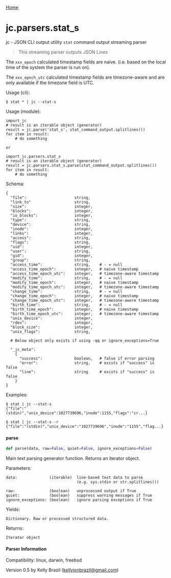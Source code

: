 [Home](https://kellyjonbrazil.github.io/jc/)
<a id="jc.parsers.stat_s"></a>

# jc.parsers.stat\_s

jc - JSON CLI output utility `stat` command output streaming parser

> This streaming parser outputs JSON Lines

The `xxx_epoch` calculated timestamp fields are naive. (i.e. based on the
local time of the system the parser is run on).

The `xxx_epoch_utc` calculated timestamp fields are timezone-aware and are
only available if the timezone field is UTC.

Usage (cli):

    $ stat * | jc --stat-s

Usage (module):

    import jc
    # result is an iterable object (generator)
    result = jc.parse('stat_s', stat_command_output.splitlines())
    for item in result:
        # do something

    or

    import jc.parsers.stat_s
    # result is an iterable object (generator)
    result = jc.parsers.stat_s.parse(stat_command_output.splitlines())
    for item in result:
        # do something

Schema:

    {
      "file":                     string,
      "link_to"                   string,
      "size":                     integer,
      "blocks":                   integer,
      "io_blocks":                integer,
      "type":                     string,
      "device":                   string,
      "inode":                    integer,
      "links":                    integer,
      "access":                   string,
      "flags":                    string,
      "uid":                      integer,
      "user":                     string,
      "gid":                      integer,
      "group":                    string,
      "access_time":              string,    # - = null
      "access_time_epoch":        integer,   # naive timestamp
      "access_time_epoch_utc":    integer,   # timezone-aware timestamp
      "modify_time":              string,    # - = null
      "modify_time_epoch":        integer,   # naive timestamp
      "modify_time_epoch_utc":    integer,   # timezone-aware timestamp
      "change_time":              string,    # - = null
      "change_time_epoch":        integer,   # naive timestamp
      "change_time_epoch_utc":    integer,   # timezone-aware timestamp
      "birth_time":               string,    # - = null
      "birth_time_epoch":         integer,   # naive timestamp
      "birth_time_epoch_utc":     integer,   # timezone-aware timestamp
      "unix_device":              integer,
      "rdev":                     integer,
      "block_size":               integer,
      "unix_flags":               string,

      # Below object only exists if using -qq or ignore_exceptions=True

      "_jc_meta":
        {
          "success":              boolean,   # false if error parsing
          "error":                string,    # exists if "success" is false
          "line":                 string     # exists if "success" is false
        }
    }

Examples:

    $ stat | jc --stat-s
    {"file":"(stdin)","unix_device":1027739696,"inode":1155,"flags":"cr...}

    $ stat | jc --stat-s -r
    {"file":"(stdin)","unix_device":"1027739696","inode":"1155","flag...}

<a id="jc.parsers.stat_s.parse"></a>

#### parse

```python
def parse(data, raw=False, quiet=False, ignore_exceptions=False)
```

Main text parsing generator function. Returns an iterator object.

Parameters:

    data:              (iterable)  line-based text data to parse
                                   (e.g. sys.stdin or str.splitlines())

    raw:               (boolean)   unprocessed output if True
    quiet:             (boolean)   suppress warning messages if True
    ignore_exceptions: (boolean)   ignore parsing exceptions if True

Yields:

    Dictionary. Raw or processed structured data.

Returns:

    Iterator object

#### Parser Information
Compatibility:  linux, darwin, freebsd

Version 0.5 by Kelly Brazil (kellyjonbrazil@gmail.com)
